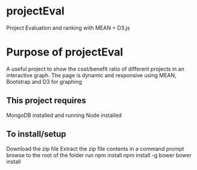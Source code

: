 # projectEval
Project Evaluation and ranking with MEAN + D3.js

# Purpose of projectEval 
A useful project to show the cost/benefit ratio of different projects in an interactive graph. 
The page is dynamic and responsive using MEAN, Bootstrap and D3 for graphing


## This project requires
MongoDB installed and running
Node installed

## To install/setup 
Download the zip file
Extract the zip file contents 
in a command prompt browse to the root of the folder 
run 
npm install
npm install -g bower
bower install

